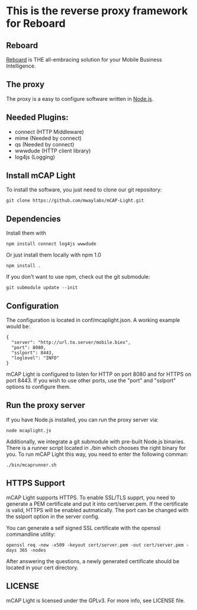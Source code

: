 This is the reverse proxy framework for Reboard
===============================================

Reboard
-------

[Reboard](http://reboard.net/) is THE all-embracing solution for your Mobile Business Intelligence.

The proxy
---------

The proxy is a easy to configure software written in [Node.js](http://nodejs.org).

Needed Plugins:
---------------
  
  * connect (HTTP Middleware)
  * mime (Needed by connect)
  * qs (Needed by connect)
  * wwwdude (HTTP client library)
  * log4js (Logging)

Install mCAP Light
------------------

To install the software, you just need to clone our git repository:

    git clone https://github.com/mwaylabs/mCAP-Light.git

Dependencies
------------

Install them with
    
    npm install connect log4js wwwdude
  
Or just install them locally with npm 1.0

    npm install .


If you don't want to use npm, check out the git submodule:

    git submodule update --init

Configuration
-------------

The configuration is located in conf/mcaplight.json. A working example would be:

    {
      "server": "http://url.to.server/mobile.biex",
      "port": 8080,
      "sslport": 8443,
      "loglevel": "INFO"
    }

mCAP Light is configured to listen for HTTP on port 8080 and for HTTPS on port 8443. If you wish to use other ports, use the "port" and "sslport" options to configure them.

Run the proxy server
--------------------

If you have Node.js installed, you can run the proxy server via:

    node mcaplight.js

Additionally, we integrate a git submodule with pre-built Node.js binaries. There is a runner script located in ./bin which chooses the right binary for you. To run mCAP Light this way, you need to enter the following comman:

    ./bin/mcaprunner.sh

HTTPS Support
-------------

mCAP Light supports HTTPS. To enable SSL/TLS supprt, you need to generate a PEM certificate and put it into cert/server.pem. If the certificate is valid, HTTPS will be enabled autmatically. The port can be changed with the sslport option in the server config.

You can generate a self signed SSL certificate with the openssl commandline utility:

    openssl req -new -x509 -keyout cert/server.pem -out cert/server.pem -days 365 -nodes

After answering the questions, a newly generated certificate should be located in your cert directory.


LICENSE
-------

mCAP Light is licensed under the GPLv3. For more info, see LICENSE file.
